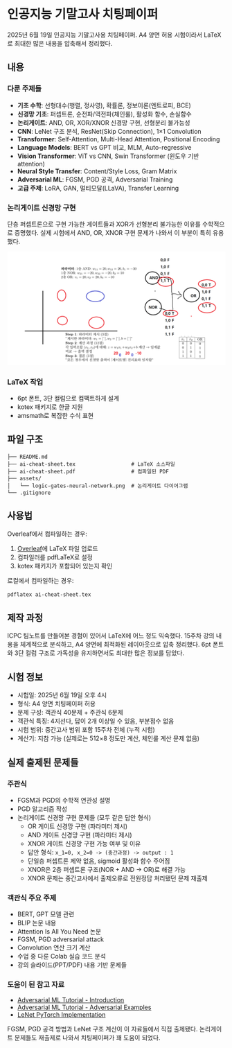 # 인공지능 기말고사 치팅페이퍼

2025년 6월 19일 인공지능 기말고사용 치팅페이퍼. A4 양면 허용 시험이라서 LaTeX로 최대한 많은 내용을 압축해서 정리했다.

## 내용

### 다룬 주제들
- **기초 수학**: 선형대수(행렬, 정사영), 확률론, 정보이론(엔트로피, BCE)
- **신경망 기초**: 퍼셉트론, 순전파/역전파(체인룰), 활성화 함수, 손실함수
- **논리게이트**: AND, OR, XOR/XNOR 신경망 구현, 선형분리 불가능성
- **CNN**: LeNet 구조 분석, ResNet(Skip Connection), 1×1 Convolution
- **Transformer**: Self-Attention, Multi-Head Attention, Positional Encoding
- **Language Models**: BERT vs GPT 비교, MLM, Auto-regressive
- **Vision Transformer**: ViT vs CNN, Swin Transformer (윈도우 기반 attention)
- **Neural Style Transfer**: Content/Style Loss, Gram Matrix
- **Adversarial ML**: FGSM, PGD 공격, Adversarial Training
- **고급 주제**: LoRA, GAN, 멀티모달(LLaVA), Transfer Learning

### 논리게이트 신경망 구현
단층 퍼셉트론으로 구현 가능한 게이트들과 XOR가 선형분리 불가능한 이유를 수학적으로 증명했다. 실제 시험에서 AND, OR, XNOR 구현 문제가 나와서 이 부분이 특히 유용했다.

![논리게이트 신경망 구현](./assets/logic-gates-neural-network.png)

### LaTeX 작업
- 6pt 폰트, 3단 컬럼으로 컴팩트하게 설계
- kotex 패키지로 한글 지원
- amsmath로 복잡한 수식 표현

## 파일 구조

```
├── README.md                           
├── ai-cheat-sheet.tex                  # LaTeX 소스파일
├── ai-cheat-sheet.pdf                  # 컴파일된 PDF
├── assets/
│   └── logic-gates-neural-network.png  # 논리게이트 다이어그램
└── .gitignore                          
```

## 사용법

Overleaf에서 컴파일하는 경우:
1. [Overleaf](https://ko.overleaf.com)에 LaTeX 파일 업로드
2. 컴파일러를 pdfLaTeX로 설정
3. kotex 패키지가 포함되어 있는지 확인

로컬에서 컴파일하는 경우:
```bash
pdflatex ai-cheat-sheet.tex
```

## 제작 과정

ICPC 팀노트를 만들어본 경험이 있어서 LaTeX에 어느 정도 익숙했다. 
15주차 강의 내용을 체계적으로 분석하고, A4 양면에 최적화된 
레이아웃으로 압축 정리했다. 6pt 폰트와 3단 컬럼 구조로 
가독성을 유지하면서도 최대한 많은 정보를 담았다.

## 시험 정보

- 시험일: 2025년 6월 19일 오후 4시
- 형식: A4 양면 치팅페이퍼 허용
- 문제 구성: 객관식 40문제 + 주관식 6문제
- 객관식 특징: 4지선다, 답이 2개 이상일 수 있음, 부분점수 없음
- 시험 범위: 중간고사 범위 포함 15주차 전체 (누적 시험)
- 계산기: 지참 가능 (실제로는 512×8 정도만 계산, 체인룰 계산 문제 없음)

## 실제 출제된 문제들

### 주관식
- FGSM과 PGD의 수학적 연관성 설명
- PGD 알고리즘 작성
- 논리게이트 신경망 구현 문제들 (모두 같은 답안 형식)
  - OR 게이트 신경망 구현 (파라미터 제시)
  - AND 게이트 신경망 구현 (파라미터 제시)  
  - XNOR 게이트 신경망 구현 가능 여부 및 이유
  - 답안 형식: `x_1=0, x_2=0 -> (중간과정) -> output : 1`
  - 단일층 퍼셉트론 제약 없음, sigmoid 활성화 함수 주어짐
  - XNOR은 2층 퍼셉트론 구조(NOR + AND -> OR)로 해결 가능
  - XNOR 문제는 중간고사에서 출제오류로 전원정답 처리됐던 문제 재출제

### 객관식 주요 주제
- BERT, GPT 모델 관련
- BLIP 논문 내용
- Attention Is All You Need 논문
- FGSM, PGD adversarial attack
- Convolution 연산 크기 계산
- 수업 중 다룬 Colab 실습 코드 분석
- 강의 슬라이드(PPT/PDF) 내용 기반 문제들

### 도움이 된 참고 자료
- [Adversarial ML Tutorial - Introduction](https://adversarial-ml-tutorial.org/introduction/)
- [Adversarial ML Tutorial - Adversarial Examples](https://adversarial-ml-tutorial.org/adversarial_examples/)
- [LeNet PyTorch Implementation](https://colab.research.google.com/github/bentrevett/pytorch-image-classification/blob/master/2_lenet.ipynb)

FGSM, PGD 공격 방법과 LeNet 구조 계산이 이 자료들에서 직접 출제됐다. 논리게이트 문제들도 재출제로 나와서 치팅페이퍼가 꽤 도움이 되었다.
